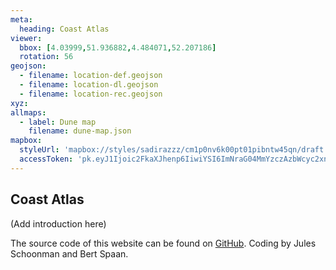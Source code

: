 ```yaml
---
meta:
  heading: Coast Atlas
viewer:
  bbox: [4.03999,51.936882,4.484071,52.207186]
  rotation: 56
geojson:
  - filename: location-def.geojson
  - filename: location-dl.geojson
  - filename: location-rec.geojson
xyz:
allmaps:
  - label: Dune map
    filename: dune-map.json
mapbox:
  styleUrl: 'mapbox://styles/sadirazzz/cm1p0nv6k00pt01pibntw45qn/draft'
  accessToken: 'pk.eyJ1Ijoic2FkaXJhenp6IiwiYSI6ImNraG04MmYzczAzbWcyc2xndzU5Y2F2b2cifQ.rzt5vksSmX0ExoTkx6X1xQ'
---
```


## Coast Atlas

(Add introduction here)

The source code of this website can be found on [GitHub](https://github.com/theberlage/coast-atlas-app). Coding by Jules Schoonman and Bert Spaan.
